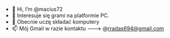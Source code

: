 - 👋 Hi, I’m @macius72
- 👀 Interesuje się grami na platformie PC.
- 🌱 Obecnie uczę składać komputery
- 📫 Mój Gmail w razie kontaktu ---> @rradas694@gmail.com

<!---
macius72/macius72 is a ✨ special ✨ repository because its `README.md` (this file) appears on your GitHub profile.
You can click the Preview link to take a look at your changes.
--->

